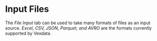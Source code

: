 # Input Files

The _File Input_ tab can be used to take many formats of files as an input source. _Excel, CSV, JSON, Parquet, _and_ AVRO_ are the formats currently supported by Vexdata.

